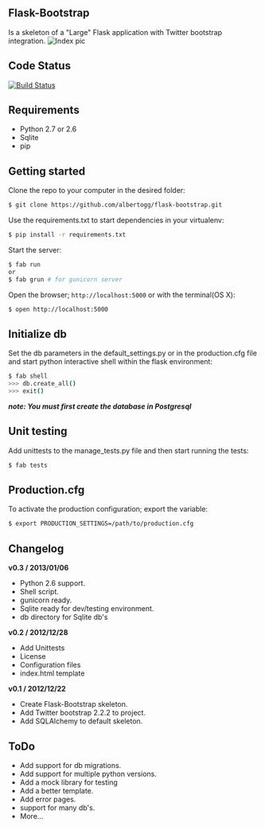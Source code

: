 Flask-Bootstrap
---

Is a skeleton of a "Large" Flask application with Twitter bootstrap integration.
![Index pic](http://imgur.com/1NWEt)

Code Status
---
[![Build Status](https://travis-ci.org/albertogg/flask-bootstrap.png)](https://travis-ci.org/albertogg/flask-bootstrap)


Requirements
---
* Python 2.7 or 2.6
* Sqlite
* pip

Getting started
---

Clone the repo to your computer in the desired folder:

~~~ sh
$ git clone https://github.com/albertogg/flask-bootstrap.git
~~~

Use the requirements.txt to start dependencies in your virtualenv:

~~~ sh
$ pip install -r requirements.txt
~~~

Start the server:

~~~ sh
$ fab run
or
$ fab grun # for gunicorn server
~~~

Open the browser; `http://localhost:5000` or with the terminal(OS X):

~~~ sh
$ open http://localhost:5000
~~~

Initialize db
---

Set the db parameters in the default_settings.py or in the production.cfg file and start python interactive shell within the flask environment:

~~~ sh
$ fab shell
>>> db.create_all()
>>> exit()
~~~

***note: You must first create the database in Postgresql***

Unit testing
---

Add unittests to the manage_tests.py file and then start running the tests:

~~~ sh
$ fab tests
~~~

Production.cfg
---

To activate the production configuration; export the variable:

~~~ sh
$ export PRODUCTION_SETTINGS=/path/to/production.cfg
~~~


Changelog
---
**v0.3 / 2013/01/06**
  * Python 2.6 support.
  * Shell script.
  * gunicorn ready.
  * Sqlite ready for dev/testing environment.
  * db directory for Sqlite db's

**v0.2 / 2012/12/28**
  * Add Unittests
  * License
  * Configuration files
  * index.html template

**v0.1 / 2012/12/22**
  * Create Flask-Bootstrap skeleton.
  * Add Twitter bootstrap 2.2.2 to project.
  * Add SQLAlchemy to default skeleton.

ToDo
---
* Add support for db migrations.
* Add support for multiple python versions.
* Add a mock library for testing
* Add a better template.
* Add error pages.
* support for many db's.
* More...
